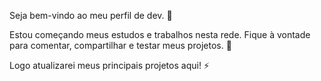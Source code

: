 Seja bem-vindo ao meu perfil de dev. 👋

Estou começando meus estudos e trabalhos nesta rede. Fique à vontade para comentar, compartilhar e testar meus projetos. 🌱

Logo atualizarei meus principais projetos aqui! ⚡




